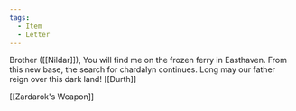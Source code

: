 ```yaml
---
tags:
  - Item
  - Letter
---
```


Brother ([[Nildar]]), You will find me on the frozen ferry in Easthaven. From this new base, the search for chardalyn continues. Long may our father reign over this dark land! [[Durth]]

[[Zardarok's Weapon]]